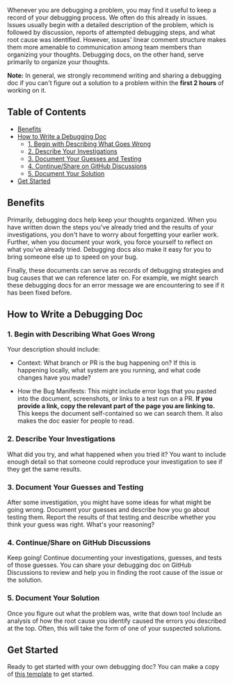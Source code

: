 Whenever you are debugging a problem, you may find it useful to keep a record of your debugging process. We often do this already in issues. Issues usually begin with a detailed description of the problem, which is followed by discussion, reports of attempted debugging steps, and what root cause was identified. However, issues' linear comment structure makes them more amenable to communication among team members than organizing your thoughts. Debugging docs, on the other hand, serve primarily to organize your thoughts.

**Note:** In general, we strongly recommend writing and sharing a debugging doc if you can't figure out a solution to a problem within the **first 2 hours** of working on it.

## Table of Contents

- [Benefits](#benefits)
- [How to Write a Debugging Doc](#how-to-write-a-debugging-doc)
  - [1. Begin with Describing What Goes Wrong](#1-begin-with-describing-what-goes-wrong)
  - [2. Describe Your Investigations](#2-describe-your-investigations)
  - [3. Document Your Guesses and Testing](#3-document-your-guesses-and-testing)
  - [4. Continue/Share on GitHub Discussions](#4-continueshare-on-github-discussions)
  - [5. Document Your Solution](#5-document-your-solution)
- [Get Started](#get-started)

## Benefits

Primarily, debugging docs help keep your thoughts organized. When you have written down the steps you've already tried and the results of your investigations, you don't have to worry about forgetting your earlier work. Further, when you document your work, you force yourself to reflect on what you've already tried. Debugging docs also make it easy for you to bring someone else up to speed on your bug.

Finally, these documents can serve as records of debugging strategies and bug causes that we can reference later on. For example, we might search these debugging docs for an error message we are encountering to see if it has been fixed before.

## How to Write a Debugging Doc

### 1. Begin with Describing What Goes Wrong

Your description should include:

- Context: What branch or PR is the bug happening on? If this is happening locally, what system are you running, and what code changes have you made?

- How the Bug Manifests: This might include error logs that you pasted into the document, screenshots, or links to a test run on a PR. **If you provide a link, copy the relevant part of the page you are linking to.** This keeps the document self-contained so we can search them. It also makes the doc easier for people to read.

### 2. Describe Your Investigations

What did you try, and what happened when you tried it? You want to include enough detail so that someone could reproduce your investigation to see if they get the same results.

### 3. Document Your Guesses and Testing

After some investigation, you might have some ideas for what might be going wrong. Document your guesses and describe how you go about testing them. Report the results of that testing and describe whether you think your guess was right. What's your reasoning?

### 4. Continue/Share on GitHub Discussions

Keep going! Continue documenting your investigations, guesses, and tests of those guesses. You can share your debugging doc on GitHub Discussions to review and help you in finding the root cause of the issue or the solution.

### 5. Document Your Solution

Once you figure out what the problem was, write that down too! Include an analysis of how the root cause you identify caused the errors you described at the top. Often, this will take the form of one of your suspected solutions.

## Get Started

Ready to get started with your own debugging doc? You can make a copy of [this template](https://docs.google.com/document/d/1OBAio60bchrNCpIrPBY2ResjeR11ekcN0w5kNJ0DHw8) to get started.
